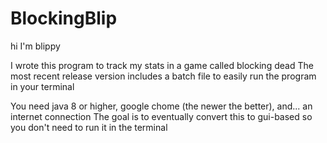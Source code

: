 # BlockingBlip
hi I'm blippy

I wrote this program to track my stats in a game called blocking dead
The most recent release version includes a batch file to easily run the program in your terminal

You need java 8 or higher, google chome (the newer the better), and... an internet connection
The goal is to eventually convert this to gui-based so you don't need to run it in the terminal
